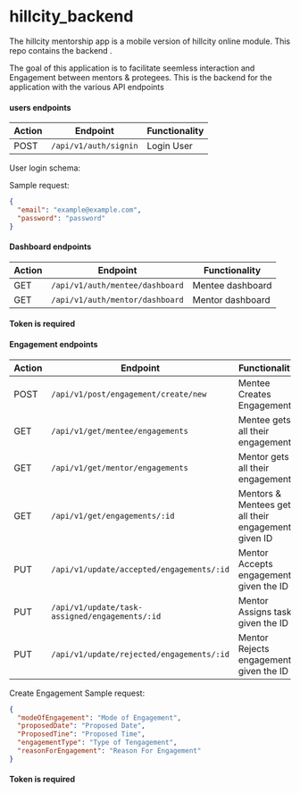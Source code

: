 # hillcity_backend
The hillcity mentorship app is a mobile version of hillcity online module. This repo contains the backend .

The goal of this application is to facilitate seemless interaction and Engagement between mentors & protegees. This is the backend for the application with the various API endpoints

#### users endpoints

| Action | Endpoint                   | Functionality     |
| ------ | -------------------------- | ----------------- |
| POST   | `/api/v1/auth/signin`      | Login User        |

User login schema:

Sample request:
```json
{
  "email": "example@example.com",
  "password": "password"
}
```

#### Dashboard endpoints

| Action | Endpoint                             | Functionality                     |
| ------ | ------------------------------------ | --------------------------------- |
| GET    | `/api/v1/auth/mentee/dashboard`      | Mentee dashboard                  |
| GET    | `/api/v1/auth/mentor/dashboard`      | Mentor dashboard                  |

#### Token is required

#### Engagement endpoints

| Action | Endpoint                                          | Functionality                                           |
| ------ | ------------------------------------------------- | ------------------------------------------------------- |
| POST   | `/api/v1/post/engagement/create/new`              | Mentee Creates Engagement                               |
| GET    | `/api/v1/get/mentee/engagements`                  | Mentee gets all their engagements                       |
| GET    | `/api/v1/get/mentor/engagements`                  | Mentor gets all their engagements                       |
| GET    | `/api/v1/get/engagements/:id`                     | Mentors & Mentees get all their engagements given ID    |
| PUT    | `/api/v1/update/accepted/engagements/:id`         | Mentor Accepts engagement given the ID                  |
| PUT    | `/api/v1/update/task-assigned/engagements/:id`    | Mentor Assigns task given the ID                        |
| PUT    | `/api/v1/update/rejected/engagements/:id`         | Mentor Rejects engagement given the ID                  |

Create Engagement
Sample request:
```json
{
  "modeOfEngagement": "Mode of Engagement",
  "proposedDate": "Proposed Date",
  "ProposedTine": "Proposed Time",
  "engagementType": "Type of Tengagement",
  "reasonForEngagement": "Reason For Engagement"
}
```
#### Token is required